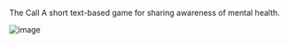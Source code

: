 The Call
A short text-based game for sharing awareness of mental health.

![image](https://github.com/jake13sa/TheCall/assets/59965295/4823b413-5997-430a-a220-44b418f58d03)

